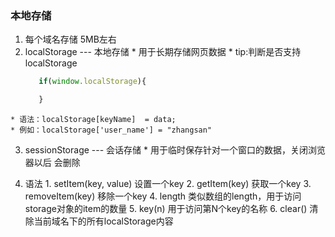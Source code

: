 ### 本地存储
  1. 每个域名存储 5MB左右
  2. localStorage --- 本地存储
    * 用于长期存储网页数据
    * tip:判断是否支持localStorage
      ``` JavaScript
         if(window.localStorage){

         }
      ```
    * 语法：localStorage[keyName]  = data;
    * 例如：localStorage['user_name'] = "zhangsan"
  3. sessionStorage --- 会话存储
    * 用于临时保存针对一个窗口的数据，关闭浏览器以后 会删除

  4. 语法
    1. setItem(key, value) 设置一个key
    2. getItem(key) 获取一个key
    3. removeItem(key) 移除一个key
    4. length  类似数组的length，用于访问 storage对象的item的数量
    5. key(n) 用于访问第N个key的名称
    6. clear() 清除当前域名下的所有localStorage内容   
